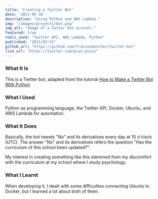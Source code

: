 ```yaml
---
title: 'Creating a Twitter Bot'
date: '2021-09-10'
description: "Using Python and AWS Lambda."
img: "/images/projects/bot.png"
img_alt: "Image of a Twiter bot account."
featured: true
tools_used: "Twitter API, AWS Lambda, Python"
published: "2021/07/15"
github_url: "https://github.com/francosbenitez/twitter-bot"
live_url: "https://twitter.com/plan_psico"
---
```


### What It Is
This is a Twitter bot, adapted from the tutorial [How to Make a Twitter Bot With Python](https://dylancastillo.co/how-to-make-a-twitter-bot-for-free/)

### What I Used
Python as programming language, the Twitter API, Docker, Ubuntu, and AWS Lambda for automation.

### What It Does
Basically, the bot tweets "No" and its derivatives every day at 15 o'clock (UTC). The answer "No" and its derivatives refers the question "Has the curriculum of this school been updated?".

My interest in creating something like this stemmed from my discomfort with the curriculum at my school where I study psychology. 

### What I Learnt
When developing it, I dealt with some difficulties connecting Ubuntu to Docker, but I learned a lot about both of them.



